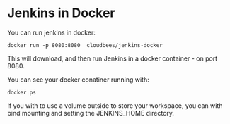 # Jenkins in Docker

You can run jenkins in docker: 
    
    docker run -p 8080:8080  cloudbees/jenkins-docker

This will download, and then run Jenkins in a docker container - on port 8080.

You can see your docker conatiner running with:

    docker ps

If you with to use a volume outside to store your workspace, you can with bind mounting and setting the JENKINS_HOME directory. 



